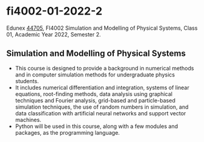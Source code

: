 # fi4002-01-2022-2
Edunex [44705](https://edunex.itb.ac.id/courses/44705/preview), FI4002 Simulation and Modelling of Physical Systems, Class 01, Academic Year 2022, Semester 2.


## Simulation and Modelling of Physical Systems
+ This course is designed to provide a background in numerical methods and in computer simulation methods for undergraduate physics students.
+ It includes numerical differentiation and integration, systems of linear equations, root-finding methods, data analysis using graphical techniques and Fourier analysis, grid-based and particle-based simulation techniques, the use of random numbers in simulation, and data classification with artificial neural networks and support vector machines.
+ Python will be used in this course, along with a few modules and packages, as the programming language.
